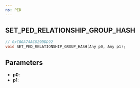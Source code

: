 ```yaml
---
ns: PED
---
```

## SET_PED_RELATIONSHIP_GROUP_HASH

```c
// 0xC80A74AC829DDD92
void SET_PED_RELATIONSHIP_GROUP_HASH(Any p0, Any p1);
```

## Parameters
* **p0**:
* **p1**:
